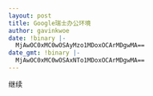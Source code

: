 ```yaml
---
layout: post
title: Google瑞士办公环境
author: gavinkwoe
date: !binary |-
  MjAwOC0xMC0wOSAyMzo1MDoxOCArMDgwMA==
date_gmt: !binary |-
  MjAwOC0xMC0wOSAxNTo1MDoxOCArMDgwMA==
---
```

<div class="text-article"> 
 
 
 
        
 
继续          </div>
